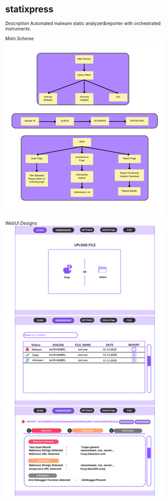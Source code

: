 # statixpress

*Description*
Automated malware static analyzer&amp;reporter with orchestrated instruments.

*Main Scheme*
![alt text](https://github.com/dogusylcn/statixpress/blob/main/scheme.png?raw=true)

*WebUI Designs*
![alt text](https://github.com/dogusylcn/statixpress/blob/main/img/1.png?raw=true)
![alt text](https://github.com/dogusylcn/statixpress/blob/main/img/2.png?raw=true)
![alt text](https://github.com/dogusylcn/statixpress/blob/main/img/3.png?raw=true)
